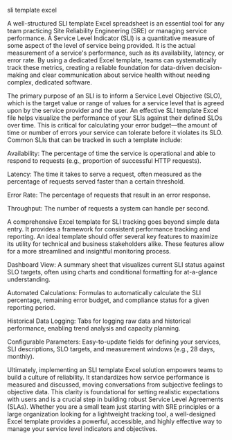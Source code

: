 sli template excel


A well-structured SLI template Excel spreadsheet is an essential tool for any team practicing Site Reliability Engineering (SRE) or managing service performance. A Service Level Indicator (SLI) is a quantitative measure of some aspect of the level of service being provided. It is the actual measurement of a service's performance, such as its availability, latency, or error rate. By using a dedicated Excel template, teams can systematically track these metrics, creating a reliable foundation for data-driven decision-making and clear communication about service health without needing complex, dedicated software.



The primary purpose of an SLI is to inform a Service Level Objective (SLO), which is the target value or range of values for a service level that is agreed upon by the service provider and the user. An effective SLI template Excel file helps visualize the performance of your SLIs against their defined SLOs over time. This is critical for calculating your error budget—the amount of time or number of errors your service can tolerate before it violates its SLO. Common SLIs that can be tracked in such a template include:



  
Availability: The percentage of time the service is operational and able to respond to requests (e.g., proportion of successful HTTP requests).

  
Latency: The time it takes to serve a request, often measured as the percentage of requests served faster than a certain threshold.

  
Error Rate: The percentage of requests that result in an error response.

  
Throughput: The number of requests a system can handle per second.





A comprehensive Excel template for SLI tracking goes beyond simple data entry. It provides a framework for consistent performance tracking and reporting. An ideal template should offer several key features to maximize its utility for technical and business stakeholders alike. These features allow for a more streamlined and insightful monitoring process.



  
Dashboard View: A summary sheet that visualizes current SLI status against SLO targets, often using charts and conditional formatting for at-a-glance understanding.

  
Automated Calculations: Formulas to automatically calculate the SLI percentage, remaining error budget, and compliance status for a given reporting period.

  
Historical Data Logging: Tabs for logging raw data and historical performance, enabling trend analysis and capacity planning.

  
Configurable Parameters: Easy-to-update fields for defining your services, SLI descriptions, SLO targets, and measurement windows (e.g., 28 days, monthly).





Ultimately, implementing an SLI template Excel solution empowers teams to build a culture of reliability. It standardizes how service performance is measured and discussed, moving conversations from subjective feelings to objective data. This clarity is foundational for setting realistic expectations with users and is a crucial step in building robust Service Level Agreements (SLAs). Whether you are a small team just starting with SRE principles or a large organization looking for a lightweight tracking tool, a well-designed Excel template provides a powerful, accessible, and highly effective way to manage your service level indicators and objectives.
